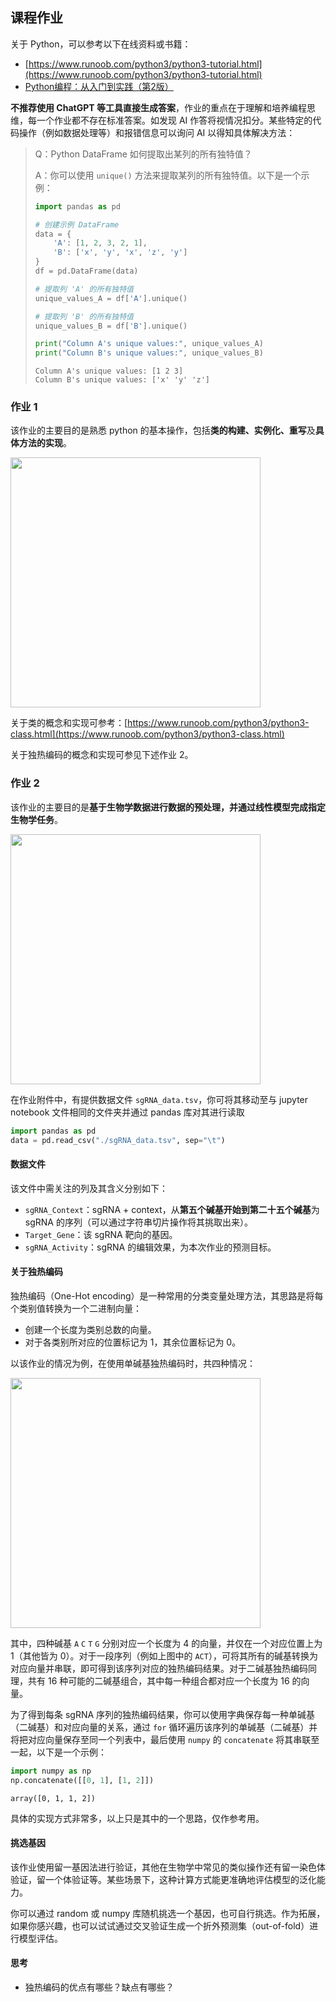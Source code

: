## 课程作业

关于 Python，可以参考以下在线资料或书籍：

- [https://www.runoob.com/python3/python3-tutorial.html](https://www.runoob.com/python3/python3-tutorial.html)
- [Python编程：从入门到实践（第2版）](https://book.douban.com/subject/35196328/)

**不推荐使用 ChatGPT 等工具直接生成答案**，作业的重点在于理解和培养编程思维，每一个作业都不存在标准答案。如发现 AI 作答将视情况扣分。某些特定的代码操作（例如数据处理等）和报错信息可以询问 AI 以得知具体解决方法：

> Q：Python DataFrame 如何提取出某列的所有独特值？
>
> A：你可以使用 `unique()` 方法来提取某列的所有独特值。以下是一个示例：
>
> ```python
> import pandas as pd
> 
> # 创建示例 DataFrame
> data = {
>     'A': [1, 2, 3, 2, 1],
>     'B': ['x', 'y', 'x', 'z', 'y']
> }
> df = pd.DataFrame(data)
> 
> # 提取列 'A' 的所有独特值
> unique_values_A = df['A'].unique()
> 
> # 提取列 'B' 的所有独特值
> unique_values_B = df['B'].unique()
> 
> print("Column A's unique values:", unique_values_A)
> print("Column B's unique values:", unique_values_B)
> ```
>
> ```output
> Column A's unique values: [1 2 3]
> Column B's unique values: ['x' 'y' 'z']
> ```

### 作业 1

该作业的主要目的是熟悉 python 的基本操作，包括**类的构建、实例化、重写**及**具体方法的实现**。

<img src="./q1.png" height="400px" />

关于类的概念和实现可参考：[https://www.runoob.com/python3/python3-class.html](https://www.runoob.com/python3/python3-class.html)

关于独热编码的概念和实现可参见下述作业 2。

### 作业 2

该作业的主要目的是**基于生物学数据进行数据的预处理，并通过线性模型完成指定生物学任务**。

<img src="./q2.png" height="400px" />

在作业附件中，有提供数据文件 `sgRNA_data.tsv`，你可将其移动至与 jupyter notebook 文件相同的文件夹并通过 pandas 库对其进行读取

```python
import pandas as pd
data = pd.read_csv("./sgRNA_data.tsv", sep="\t")
```

#### 数据文件

该文件中需关注的列及其含义分别如下：

- `sgRNA_Context`：sgRNA + context，从**第五个碱基开始到第二十五个碱基**为 sgRNA 的序列（可以通过字符串切片操作将其挑取出来）。
- `Target_Gene`：该 sgRNA 靶向的基因。
- `sgRNA_Activity`：sgRNA 的编辑效果，为本次作业的预测目标。

#### 关于独热编码

独热编码（One-Hot encoding）是一种常用的分类变量处理方法，其思路是将每个类别值转换为一个二进制向量：

- 创建一个长度为类别总数的向量。
- 对于各类别所对应的位置标记为 1，其余位置标记为 0。

以该作业的情况为例，在使用单碱基独热编码时，共四种情况：

<img src="./q2_onehot.png" height="400px" />

其中，四种碱基 `A` `C` `T` `G` 分别对应一个长度为 4 的向量，并仅在一个对应位置上为 1（其他皆为 0）。对于一段序列（例如上图中的 `ACT`），可将其所有的碱基转换为对应向量并串联，即可得到该序列对应的独热编码结果。对于二碱基独热编码同理，共有 16 种可能的二碱基组合，其中每一种组合都对应一个长度为 16 的向量。

为了得到每条 sgRNA 序列的独热编码结果，你可以使用字典保存每一种单碱基（二碱基）和对应向量的关系，通过 `for` 循环遍历该序列的单碱基（二碱基）并将把对应向量保存至同一个列表中，最后使用 `numpy` 的 `concatenate` 将其串联至一起，以下是一个示例：

```python
import numpy as np
np.concatenate([[0, 1], [1, 2]])
```

```output
array([0, 1, 1, 2])
```

具体的实现方式非常多，以上只是其中的一个思路，仅作参考用。

#### 挑选基因

该作业使用留一基因法进行验证，其他在生物学中常见的类似操作还有留一染色体验证，留一个体验证等。某些场景下，这种计算方式能更准确地评估模型的泛化能力。

你可以通过 random 或 numpy 库随机挑选一个基因，也可自行挑选。作为拓展，如果你感兴趣，也可以试试通过交叉验证生成一个折外预测集（out-of-fold）进行模型评估。

#### 思考

- 独热编码的优点有哪些？缺点有哪些？

